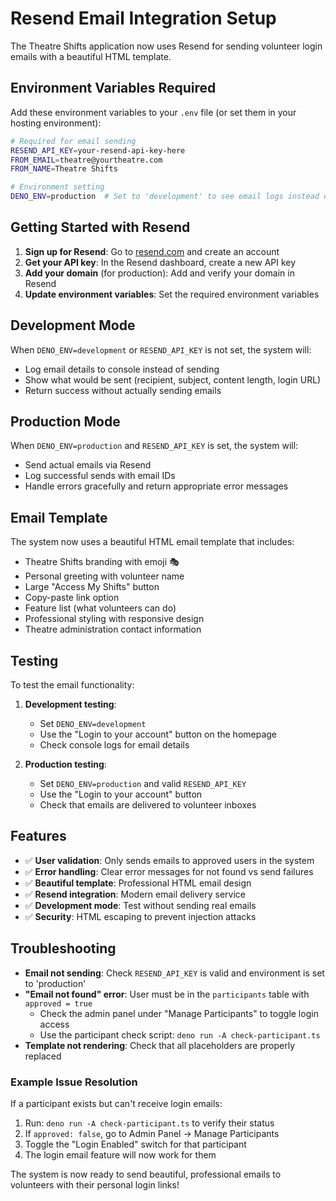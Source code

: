 # Resend Email Integration Setup

The Theatre Shifts application now uses Resend for sending volunteer login emails with a beautiful HTML template.

## Environment Variables Required

Add these environment variables to your `.env` file (or set them in your hosting environment):

```bash
# Required for email sending
RESEND_API_KEY=your-resend-api-key-here
FROM_EMAIL=theatre@yourtheatre.com
FROM_NAME=Theatre Shifts

# Environment setting
DENO_ENV=production  # Set to 'development' to see email logs instead of sending
```

## Getting Started with Resend

1. **Sign up for Resend**: Go to [resend.com](https://resend.com) and create an account
2. **Get your API key**: In the Resend dashboard, create a new API key
3. **Add your domain** (for production): Add and verify your domain in Resend
4. **Update environment variables**: Set the required environment variables

## Development Mode

When `DENO_ENV=development` or `RESEND_API_KEY` is not set, the system will:

- Log email details to console instead of sending
- Show what would be sent (recipient, subject, content length, login URL)
- Return success without actually sending emails

## Production Mode

When `DENO_ENV=production` and `RESEND_API_KEY` is set, the system will:

- Send actual emails via Resend
- Log successful sends with email IDs
- Handle errors gracefully and return appropriate error messages

## Email Template

The system now uses a beautiful HTML email template that includes:

- Theatre Shifts branding with emoji 🎭
- Personal greeting with volunteer name
- Large "Access My Shifts" button
- Copy-paste link option
- Feature list (what volunteers can do)
- Professional styling with responsive design
- Theatre administration contact information

## Testing

To test the email functionality:

1. **Development testing**:
   - Set `DENO_ENV=development`
   - Use the "Login to your account" button on the homepage
   - Check console logs for email details

2. **Production testing**:
   - Set `DENO_ENV=production` and valid `RESEND_API_KEY`
   - Use the "Login to your account" button
   - Check that emails are delivered to volunteer inboxes

## Features

- ✅ **User validation**: Only sends emails to approved users in the system
- ✅ **Error handling**: Clear error messages for not found vs send failures  
- ✅ **Beautiful template**: Professional HTML email design
- ✅ **Resend integration**: Modern email delivery service
- ✅ **Development mode**: Test without sending real emails
- ✅ **Security**: HTML escaping to prevent injection attacks

## Troubleshooting

- **Email not sending**: Check `RESEND_API_KEY` is valid and environment is set to 'production'
- **"Email not found" error**: User must be in the `participants` table with `approved = true`
  - Check the admin panel under "Manage Participants" to toggle login access
  - Use the participant check script: `deno run -A check-participant.ts`
- **Template not rendering**: Check that all placeholders are properly replaced

### Example Issue Resolution

If a participant exists but can't receive login emails:

1. Run: `deno run -A check-participant.ts` to verify their status
2. If `approved: false`, go to Admin Panel → Manage Participants  
3. Toggle the "Login Enabled" switch for that participant
4. The login email feature will now work for them

The system is now ready to send beautiful, professional emails to volunteers with their personal login links!
